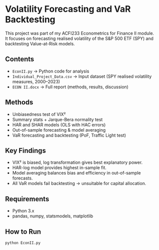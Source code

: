 # Volatility Forecasting and VaR Backtesting

This project was part of my ACFI233 Econometrics for Finance II module.  
It focuses on forecasting realised volatility of the S&P 500 ETF (SPY) and backtesting Value-at-Risk models.

## Contents
- `EconII.py` → Python code for analysis
- `Individual_Project_Data.csv` → Input dataset (SPY realised volatility measures, 2000–2023)
- `ECON II.docx` → Full report (methods, results, discussion)

## Methods
- Unbiasedness test of VIX²
- Summary stats + Jarque-Bera normality test
- HAR and SHAR models (OLS with HAC errors)
- Out-of-sample forecasting & model averaging
- VaR forecasting and backtesting (PoF, Traffic Light test)

## Key Findings
- VIX² is biased, log transformation gives best explanatory power.
- HAR-log model provides highest in-sample fit.
- Model averaging balances bias and efficiency in out-of-sample forecasts.
- All VaR models fail backtesting → unsuitable for capital allocation.

## Requirements
- Python 3.x
- pandas, numpy, statsmodels, matplotlib

## How to Run
```bash
python EconII.py
